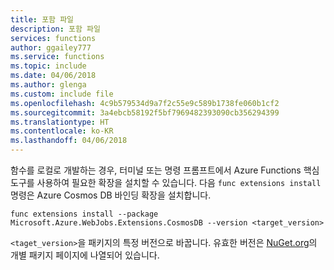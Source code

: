 ```yaml
---
title: 포함 파일
description: 포함 파일
services: functions
author: ggailey777
ms.service: functions
ms.topic: include
ms.date: 04/06/2018
ms.author: glenga
ms.custom: include file
ms.openlocfilehash: 4c9b579534d9a7f2c55e9c589b1738fe060b1cf2
ms.sourcegitcommit: 3a4ebcb58192f5bf7969482393090cb356294399
ms.translationtype: HT
ms.contentlocale: ko-KR
ms.lasthandoff: 04/06/2018
---
```

함수를 로컬로 개발하는 경우, 터미널 또는 명령 프롬프트에서 Azure Functions 핵심 도구를 사용하여 필요한 확장을 설치할 수 있습니다. 다음 `func extensions install` 명령은 Azure Cosmos DB 바인딩 확장을 설치합니다.

```
func extensions install --package Microsoft.Azure.WebJobs.Extensions.CosmosDB --version <target_version>
```

`<taget_version>`을 패키지의 특정 버전으로 바꿉니다. 유효한 버전은 [NuGet.org](https://nuget.org)의 개별 패키지 페이지에 나열되어 있습니다.
